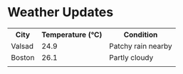 # Weather Updates

<!-- WEATHER-UPDATE-START -->
<table><tr><th>City</th><th>Temperature (°C)</th><th>Condition</th></tr><tr><td>Valsad</td><td>24.9</td><td>Patchy rain nearby</td></tr><tr><td>Boston</td><td>26.1</td><td>Partly cloudy</td></tr><tr><td></td><td></td><td></td></tr></table>
<!-- WEATHER-UPDATE-END -->
